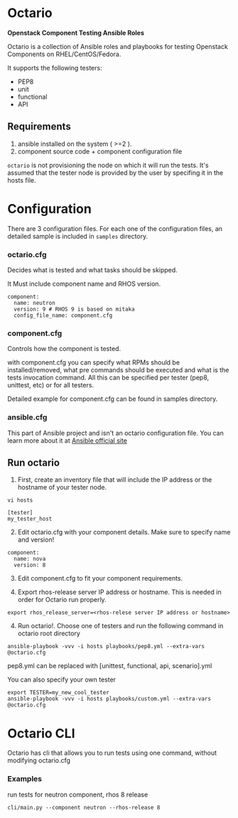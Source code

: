 # Octario

**Openstack Component Testing Ansible Roles**

Octario is a collection of Ansible roles and playbooks for testing Openstack Components on RHEL/CentOS/Fedora.

It supports the following testers:

* PEP8
* unit
* functional
* API

## Requirements

1. ansible installed on the system ( >=2 ).
2. component source code + component configuration file

`octario` is not provisioning the node on which it will run the tests. It's assumed
that the tester node is provided by the user by specifing it in the hosts file.

# Configuration

There are 3 configuration files.
For each one of the configuration files, an detailed sample is included in `samples` directory.

### octario.cfg

Decides what is tested and what tasks should be skipped.

It Must include component name and RHOS version.

```
component:
  name: neutron
  version: 9 # RHOS 9 is based on mitaka
  config_file_name: component.cfg
```

### component.cfg

Controls how the component is tested.

with component.cfg you can specify what RPMs should be installed/removed, what pre commands
should be executed and what is the tests invocation command. All this can be specified per
tester (pep8, unittest, etc) or for all testers.

Detailed example for component.cfg can be found in samples directory.

### ansible.cfg

This part of Ansible project and isn't an octario configuration file.
You can learn more about it at [Ansible official site](http://docs.ansible.com/ansible/intro_configuration.html)

## Run octario

1. First, create an inventory file that will include the IP address or the hostname of your tester node.

```
vi hosts

[tester]
my_tester_host
```

2. Edit octario.cfg with your component details. Make sure to specify name and version!

```
component:
  name: nova
  version: 8
```

3. Edit component.cfg to fit your component requirements.

4. Export rhos-release server IP address or hostname. This is needed in order for Octario run properly.

```
export rhos_release_server=<rhos-relese server IP address or hostname>
```

4. Run octario!. Choose one of testers and run the following command in octario root directory

```
ansible-playbook -vvv -i hosts playbooks/pep8.yml --extra-vars @octario.cfg
```

pep8.yml can be replaced with [unittest, functional, api, scenario].yml

You can also specify your own tester

```
export TESTER=my_new_cool_tester
ansible-playbook -vvv -i hosts playbooks/custom.yml --extra-vars @octario.cfg
```

# Octario CLI

Octario has cli that allows you to run tests using one command, without modifying
octario.cfg

### Examples

run tests for neutron component, rhos 8 release

```
cli/main.py --component neutron --rhos-release 8
```
